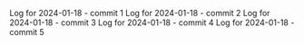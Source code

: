 Log for 2024-01-18 - commit 1
Log for 2024-01-18 - commit 2
Log for 2024-01-18 - commit 3
Log for 2024-01-18 - commit 4
Log for 2024-01-18 - commit 5
